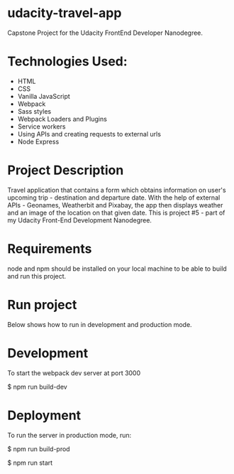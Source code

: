 # udacity-travel-app
Capstone Project for the Udacity FrontEnd Developer Nanodegree.

# Technologies Used:

* HTML
* CSS
* Vanilla JavaScript
* Webpack
* Sass styles
* Webpack Loaders and Plugins
* Service workers
* Using APIs and creating requests to external urls
* Node Express

# Project Description

 Travel application that contains a form which obtains information on user's upcoming trip - destination and departure date. With the help of external APIs - Geonames, Weatherbit and Pixabay, the app then displays weather and an image of the location on that given date. This is project #5 - part of my Udacity Front-End Development Nanodegree.
 
 # Requirements

node and npm should be installed on your local machine to be able to build and run this project.

# Run project
 
 Below shows how to run in development and production mode.

 # Development

 To start the webpack dev server at port 3000

$ npm run build-dev

# Deployment

To run the server in production mode, run:

$ npm run build-prod

$ npm run start

